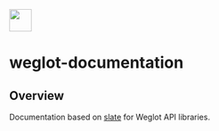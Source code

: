 <!-- logo -->
<img src="https://cdn.weglot.com/logo/logo-hor.png" height="40" />

# weglot-documentation

## Overview
Documentation based on [slate](https://github.com/lord/slate) for Weglot API libraries.